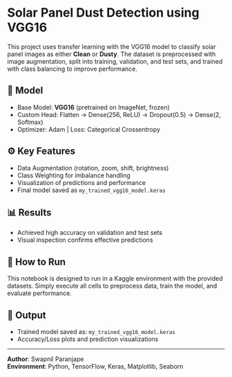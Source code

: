 # Solar Panel Dust Detection using VGG16

This project uses transfer learning with the VGG16 model to classify solar panel images as either **Clean** or **Dusty**. The dataset is preprocessed with image augmentation, split into training, validation, and test sets, and trained with class balancing to improve performance.



## 🧠 Model
- Base Model: **VGG16** (pretrained on ImageNet, frozen)
- Custom Head: Flatten → Dense(256, ReLU) → Dropout(0.5) → Dense(2, Softmax)
- Optimizer: Adam | Loss: Categorical Crossentropy

## ⚙️ Key Features
- Data Augmentation (rotation, zoom, shift, brightness)
- Class Weighting for imbalance handling
- Visualization of predictions and performance
- Final model saved as `my_trained_vgg16_model.keras`

## 📊 Results
- Achieved high accuracy on validation and test sets
- Visual inspection confirms effective predictions

## 🏁 How to Run
This notebook is designed to run in a Kaggle environment with the provided datasets. Simply execute all cells to preprocess data, train the model, and evaluate performance.

## 📁 Output
- Trained model saved as: `my_trained_vgg16_model.keras`
- Accuracy/Loss plots and prediction visualizations

---

**Author**: Swapnil Paranjape  
**Environment**: Python, TensorFlow, Keras, Matplotlib, Seaborn

